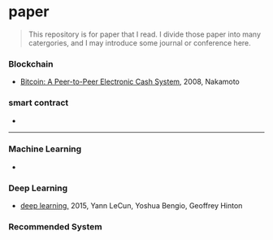 # paper

>
> This repository is for paper that I read. I divide those paper into many catergories, and I may introduce some journal or conference here.
>

### Blockchain

- [Bitcoin: A Peer-to-Peer Electronic Cash System](https://git.dhimmel.com/bitcoin-whitepaper/), 2008, Nakamoto

### smart contract

- 

------

### Machine Learning

- 

### Deep Learning

- [deep learning,](https://www.nature.com/articles/nature14539.pdf) 2015, Yann LeCun, Yoshua Bengio, Geoffrey Hinton

### Recommended System



